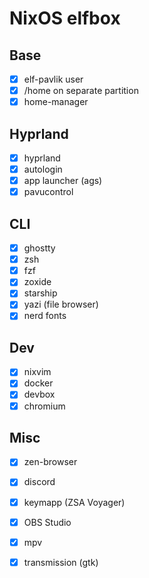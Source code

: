 # NixOS elfbox

## Base

* [x] elf-pavlik user
* [x] /home on separate partition
* [x] home-manager

## Hyprland

* [x] hyprland
* [x] autologin
* [x] app launcher (ags)
* [x] pavucontrol

## CLI

* [x] ghostty
* [x] zsh
* [x] fzf
* [x] zoxide
* [x] starship
* [x] yazi (file browser)
* [x] nerd fonts

## Dev

* [x] nixvim
* [x] docker
* [x] devbox
* [x] chromium

## Misc

* [x] zen-browser
* [x] discord
* [x] keymapp (ZSA Voyager)
* [x] OBS Studio
* [x] mpv
* [x] transmission (gtk)

